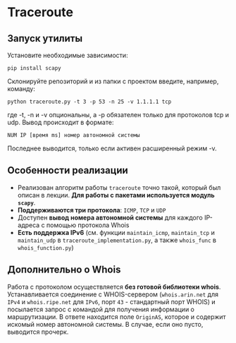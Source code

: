 # Traceroute

## Запуск утилиты
Установите необходимые зависимости:

```pip install scapy```

Склонируйте репозиторий и из папки с проектом введите, например, команду:

```python traceroute.py -t 3 -p 53 -n 25 -v 1.1.1.1 tcp```

где -t, -n и -v опциональны, а -p обязателен только для протоколов tcp и udp.
Вывод происходит в формате:

```NUM IP [время ms] номер автономной системы```

Последнее выводится, только если активен расширенный режим -v.

## Особенности реализации
- Реализован алгоритм работы ```traceroute``` точно такой, который был описан в лекции. **Для работы с пакетами используется модуль ```scapy```**.
- **Поддерживаются три протокола**: ```ICMP```, ```TCP``` и ```UDP```
- Доступен **вывод номера автономной системы** для каждого IP-адреса с помощью протокола Whois
- **Есть поддержка IPv6** (см. функции ```maintain_icmp```, ```maintain_tcp``` и ```maintain_udp``` в ```traceroute_implementation.py```, а также ```whois_func``` в ```whois_function.py```)


## Дополнительно о Whois
Работа с протоколом осуществляется **без готовой библиотеки whois**.
Устанавливается соединение с WHOIS-сервером (```whois.arin.net``` для ```IPv4``` и ```whois.ripe.net``` для ```IPv6```, порт ```43``` - стандартный порт WHOIS) и посылается запрос с командой для получения информации о маршрутизации. В ответе находится поле ```OriginAS```, которое и содержит искомый номер автономной системы. В случае, если оно пусто, выводится прочерк.
